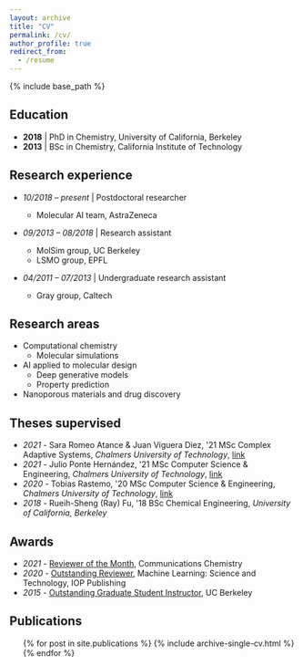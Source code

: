 ```yaml
---
layout: archive
title: "CV"
permalink: /cv/
author_profile: true
redirect_from:
  - /resume
---
```


{% include base_path %}

## Education
* **2018** \| PhD in Chemistry, University of California, Berkeley
* **2013** \| BSc in Chemistry, California Institute of Technology

## Research experience
* *10/2018 – present* \| Postdoctoral researcher
  * Molecular AI team, AstraZeneca

* *09/2013 – 08/2018* \| Research assistant
  * MolSim group, UC Berkeley
  * LSMO group, EPFL

* *04/2011 – 07/2013* \| Undergraduate research assistant
  * Gray group, Caltech
  
## Research areas
* Computational chemistry
  * Molecular simulations
* AI applied to molecular design
  * Deep generative models
  * Property prediction
* Nanoporous materials and drug discovery

## Theses supervised
* *2021* - Sara Romeo Atance & Juan Viguera Diez, '21 MSc Complex Adaptive Systems, *Chalmers University of Technology*, [link](https://hdl.handle.net/20.500.12380/302827)
* *2021* - Julio Ponte Hernández, '21 MSc Computer Science & Engineering, *Chalmers University of Technology*, [link](https://hdl.handle.net/20.500.12380/302703)
* *2020* - Tobias Rastemo, '20 MSc Computer Science & Engineering, *Chalmers University of Technology*, [link](https://hdl.handle.net/20.500.12380/301735)
* *2018* - Rueih-Sheng (Ray) Fu, '18 BSc Chemical Engineering, *University of California, Berkeley*

## Awards
* *2021* - [Reviewer of the Month](https://www.nature.com/commschem/referees/outstanding-referees), Communications Chemistry
* *2020* - [Outstanding Reviewer](https://publishingsupport.iopscience.iop.org/questions/machine-learning-science-technology-2020-reviewer-awards/), Machine Learning: Science and Technology, IOP Publishing
* *2015* - [Outstanding Graduate Student Instructor](https://gsi.berkeley.edu/programs-services/award-programs/ogsi/ogsi-2015/), UC Berkeley

## Publications
  <ul>{% for post in site.publications %}
    {% include archive-single-cv.html %}
  {% endfor %}</ul>
